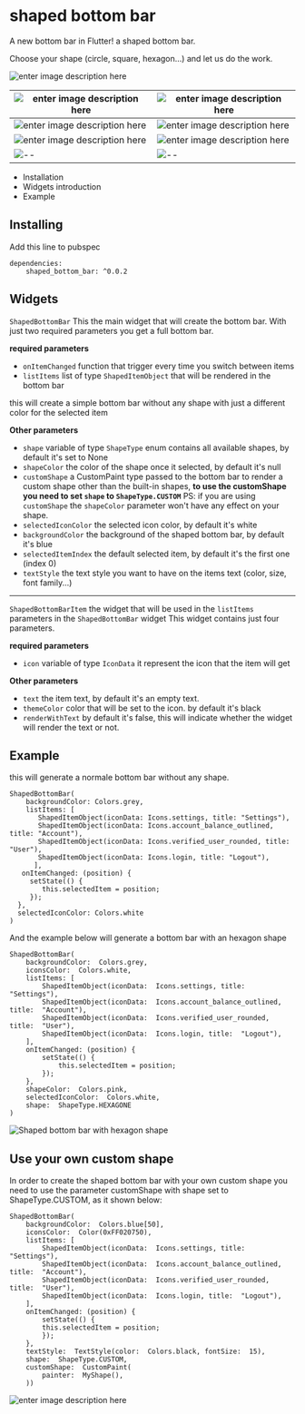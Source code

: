 
# shaped bottom bar

  

A new bottom bar in Flutter! a shaped bottom bar.

Choose your shape (circle, square, hexagon...) and let us do the work.

  ![enter image description here](https://github.com/koukibadr/Shaped-Bottom-Bar/blob/main/example/shaped_bottom_bar_hexagon.gif?raw=true)


|  ![enter image description here](https://github.com/koukibadr/Shaped-Bottom-Bar/blob/main/circle_shape_example.png?raw=true)| ![enter image description here](https://github.com/koukibadr/Shaped-Bottom-Bar/blob/main/diamond_shape_example.png?raw=true) |
|--|--|
| ![enter image description here](https://github.com/koukibadr/Shaped-Bottom-Bar/blob/main/pentagon_shape_example.png?raw=true) | ![enter image description here](https://github.com/koukibadr/Shaped-Bottom-Bar/blob/main/hexagon_shape_example.png?raw=true) 
| ![enter image description here](https://github.com/koukibadr/Shaped-Bottom-Bar/blob/main/rhombus_shape_example.png?raw=true) | ![enter image description here](https://github.com/koukibadr/Shaped-Bottom-Bar/blob/main/square_shape_example.png?raw=true) |
|![--](https://github.com/koukibadr/Shaped-Bottom-Bar/blob/main/star_shape_example.png?raw=true)|![--](https://github.com/koukibadr/Shaped-Bottom-Bar/blob/main/triangle_shape_example.png?raw=true)|




 - Installation
 - Widgets introduction
 - Example

## Installing

Add this line to pubspec

    dependencies:
	    shaped_bottom_bar: ^0.0.2


## Widgets

`ShapedBottomBar` This the main widget that will create the bottom bar.
With just two required parameters you get a full bottom bar.

**required parameters**
 - `onItemChanged` function that trigger every time you switch between items
 - `listItems` list of type `ShapedItemObject` that will be rendered in the bottom bar
 
this will create a simple bottom bar without any shape with just a different color for the selected item

**Other parameters**

 - `shape` variable of type `ShapeType` enum contains all available shapes, by default it's set to None
 - `shapeColor` the color of the shape once it selected, by default it's null
 - `customShape` a CustomPaint type passed to the bottom bar to render a custom shape other than the built-in shapes, **to use the customShape you need to set `shape` to `ShapeType.CUSTOM`**
 PS:  if you are using `customShape` the `shapeColor` parameter won't have any effect on your shape.
 - `selectedIconColor` the selected icon color, by default it's white
 - `backgroundColor` the background of the shaped bottom bar, by default it's blue
 - `selectedItemIndex` the default selected item, by default it's the first one (index  0)
 - `textStyle` the text style you want to have on the items text (color, size, font family...)
<hr>

`ShapedBottomBarItem` the widget that will be used in the `listItems` parameters in the `ShapedBottomBar` widget
This widget contains just four parameters.

**required parameters**

 - `icon` variable of type `IconData` it represent the icon that the item will get
 
 **Other parameters**
 
 - `text` the item text, by default it's an empty text.
 - `themeColor` color that will be set to the icon. by default it's black
 - `renderWithText` by default it's false, this will indicate whether the widget  will render the text or not.


## Example
this will generate a normale bottom bar  without any shape.


    ShapedBottomBar(
	 	backgroundColor: Colors.grey,
	    listItems: [
	       ShapedItemObject(iconData: Icons.settings, title: "Settings"),
	       ShapedItemObject(iconData: Icons.account_balance_outlined, title: "Account"),
	       ShapedItemObject(iconData: Icons.verified_user_rounded, title: "User"),
	       ShapedItemObject(iconData: Icons.login, title: "Logout"),
	      ],
	   onItemChanged: (position) {
         setState(() {
            this.selectedItem = position;
         });
      },
      selectedIconColor: Colors.white
	)


And the example below will generate a  bottom bar with an hexagon shape

    ShapedBottomBar(
		backgroundColor:  Colors.grey,
		iconsColor:  Colors.white,
		listItems: [
			ShapedItemObject(iconData:  Icons.settings, title:  "Settings"),
			ShapedItemObject(iconData:  Icons.account_balance_outlined, title:  "Account"),
			ShapedItemObject(iconData:  Icons.verified_user_rounded, title:  "User"),
			ShapedItemObject(iconData:  Icons.login, title:  "Logout"),
		],
		onItemChanged: (position) {
			setState(() {
				this.selectedItem = position;
			});
		},
		shapeColor:  Colors.pink,
		selectedIconColor:  Colors.white,
		shape:  ShapeType.HEXAGONE
	)


![Shaped bottom bar with hexagon shape](https://github.com/koukibadr/Shaped-Bottom-Bar/blob/main/example/hexagon_shape_bottom_bar.png?raw=true)


## Use your own custom shape
In order to create the shaped bottom bar with your own custom shape you need to use the parameter customShape with shape  set to ShapeType.CUSTOM, as it shown below:

    ShapedBottomBar(
		backgroundColor:  Colors.blue[50],
		iconsColor:  Color(0xFF020750),
		listItems: [
			ShapedItemObject(iconData:  Icons.settings, title:  "Settings"),
			ShapedItemObject(iconData:  Icons.account_balance_outlined, title:  "Account"),
			ShapedItemObject(iconData:  Icons.verified_user_rounded, title:  "User"),
			ShapedItemObject(iconData:  Icons.login, title:  "Logout"),
		],
		onItemChanged: (position) {
			setState(() {
			this.selectedItem = position;
			});
		},
		textStyle:  TextStyle(color:  Colors.black, fontSize:  15),
		shape:  ShapeType.CUSTOM,
		customShape:  CustomPaint(
			painter:  MyShape(),
		))

![enter image description here](https://github.com/koukibadr/Shaped-Bottom-Bar/blob/main/custom_shape_example.png?raw=true)

